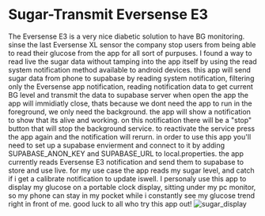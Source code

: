 # Sugar-Transmit Eversense E3
The Eversense E3 is a very nice diabetic solution to have BG monitoring. sinse the last Eversense XL sensor the company stop users from being able to read their glucose from the app for all sort of purpuses.
I found a way to read live the sugar data without tamping into the app itself by using the read system notification method available to android devices.
this app will send sugar data from phone to supabase by reading system notification, filtering only the Eversense app notification, reading notification data to get current BG level and transmit the data to supabase server
when open the app the app will immidiatly close, thats because we dont need the app to run in the foreground, we only need the background.
the app will show a notification to show that its alive and working. 
on this notification there will be a "stop" button that will stop the background service. to reactivate the service press the app again and the notification will rerurn.
in order to use this app you'll need to set up a supabase envierment and connect to it by adding SUPABASE_ANON_KEY and SUPABASE_URL to local.properties.
the app currently reads Eversense E3 notification and send them to supabase to store and use live.
for my use case the app reads my sugar level, and catch if i get a calibrate notification to update iswell.
I personaly use this app to display my glucose on a portable clock display, sitting under my pc monitor, so my phone can stay in my pocket while i constantly see my glucose trend right in front of me.
good luck to all who try this app out!
![sugar_display](https://github.com/turpido/Eversense-E3-reader/assets/48402145/779ac889-efc9-4c8a-99a0-3c70ea47fe1f)
